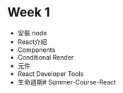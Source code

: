 # Week 1 
- 安裝 node
- React介紹
- Components
- Conditional Render
- 元件
- React Developer Tools
- 生命週期#   S u m m e r - C o u r s e - R e a c t  
 